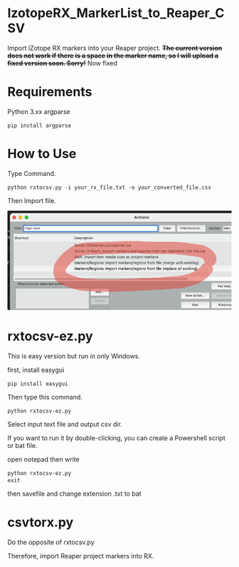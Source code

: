 # IzotopeRX_MarkerList_to_Reaper_CSV
Import iZotope RX markers into your Reaper project.
__~~The current version does not work if there is a space in the marker name, so I will upload a fixed version soon. Sorry!~~__  Now fixed

# Requirements

Python 3.xx
argparse

```
pip install argparse
```

# How to Use

Type Command.

```
python rxtocsv.py -i your_rx_file.txt -o your_converted_file.csv
```

Then Import file.

![IMG](https://github.com/crackerjacques/IzotopeRX_MarkerList_to_Reaper_CSV/blob/main/maker_import.png?raw=true)


# rxtocsv-ez.py

This is easy version but run in only Windows.

first, install easygui

```
pip install easygui
```

Then type this command.

```
python rxtocsv-ez.py 
```

Select input text file and output csv dir.

If you want to run it by double-clicking, you can create a Powershell script or bat file.

open notepad then write
```
python rxtocsv-ez.py 
exit
```

then savefile and change extension .txt to bat


# csvtorx.py

Do the opposite of rxtocsv.py

Therefore, import Reaper project markers into RX.
